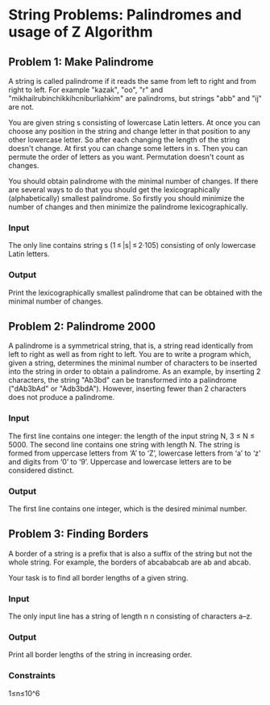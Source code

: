 # String Problems: Palindromes and usage of Z Algorithm
## Problem 1: Make Palindrome
A string is called palindrome if it reads the same from left to right and from right to left. For example "kazak", "oo", "r" and "mikhailrubinchikkihcniburliahkim" are palindroms, but strings "abb" and "ij" are not.

You are given string s consisting of lowercase Latin letters. At once you can choose any position in the string and change letter in that position to any other lowercase letter. So after each changing the length of the string doesn't change. At first you can change some letters in s. Then you can permute the order of letters as you want. Permutation doesn't count as changes.

You should obtain palindrome with the minimal number of changes. If there are several ways to do that you should get the lexicographically (alphabetically) smallest palindrome. So firstly you should minimize the number of changes and then minimize the palindrome lexicographically.

### Input
The only line contains string s (1 ≤ |s| ≤ 2·105) consisting of only lowercase Latin letters.

### Output
Print the lexicographically smallest palindrome that can be obtained with the minimal number of changes.

## Problem 2: Palindrome 2000
A palindrome is a symmetrical string, that is, a string read identically from left to right as well as from right to left. You are to write a program which, given a string, determines the minimal number of characters to be inserted into the string in order to obtain a palindrome. As an example, by inserting 2 characters, the string "Ab3bd" can be transformed into a palindrome ("dAb3bAd" or "Adb3bdA"). However, inserting fewer than 2 characters does not produce a palindrome.

### Input
The first line contains one integer: the length of the input string N, 3 ≤ N ≤ 5000. The second line contains one string with length N. The string is formed from uppercase letters from ‘A’ to ‘Z’, lowercase letters from ‘a’ to ‘z’ and digits from ‘0’ to ‘9’. Uppercase and lowercase letters are to be considered distinct.

### Output
The first line contains one integer, which is the desired minimal number.

## Problem 3: Finding Borders
A border of a string is a prefix that is also a suffix of the string but not the whole string. For example, the borders of abcababcab are ab and abcab.

Your task is to find all border lengths of a given string.

### Input
The only input line has a string of length 
n
n consisting of characters a–z.

### Output
Print all border lengths of the string in increasing order.

### Constraints
1≤n≤10^6
